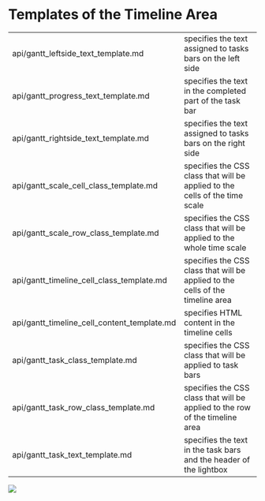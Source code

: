 Templates of the Timeline Area
=======================================

<table class="webixdoc_links">
	<tbody>
		<tr>
			<td class="webixdoc_links0">api/gantt_leftside_text_template.md</td>
			<td>specifies the text assigned to tasks bars on the left side</td>
		</tr>
		<tr>
			<td class="webixdoc_links0">api/gantt_progress_text_template.md</td>
			<td>specifies the text in the completed part of the task bar</td>
		</tr>
        <tr>
			<td class="webixdoc_links0">api/gantt_rightside_text_template.md</td>
			<td>specifies the text assigned to tasks bars on the right side</td>
		</tr>
        <tr>
			<td class="webixdoc_links0">api/gantt_scale_cell_class_template.md</td>
			<td>specifies the CSS class that will be applied to the cells of the time scale</td>
		</tr>
        <tr>
			<td class="webixdoc_links0">api/gantt_scale_row_class_template.md</td>
			<td>specifies the CSS class that will be applied to the whole time scale</td>
		</tr>
        <tr>
			<td class="webixdoc_links0">api/gantt_timeline_cell_class_template.md</td>
			<td>specifies the CSS class that will be applied to the cells of the timeline area</td>
		</tr>
        <tr>
			<td class="webixdoc_links0">api/gantt_timeline_cell_content_template.md</td>
			<td>specifies HTML content in the timeline cells</td>
		</tr>
        <tr>
			<td class="webixdoc_links0">api/gantt_task_class_template.md</td>
			<td>specifies the CSS class that will be applied to task bars</td>
		</tr>
        <tr>
			<td class="webixdoc_links0">api/gantt_task_row_class_template.md</td>
			<td>specifies the CSS class that will be applied to the row of the timeline area</td>
		</tr>
        <tr>
			<td class="webixdoc_links0">api/gantt_task_text_template.md</td>
			<td>specifies the text in the task bars and the header of the lightbox</td>
		</tr>
</tbody>
</table>


<img src="desktop/templates_01.png"/>

